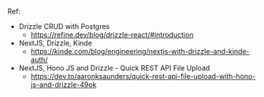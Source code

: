 Ref:

- Drizzle CRUD with Postgres
  - https://refine.dev/blog/drizzle-react/#introduction
- NextJS, Drizzle, Kinde
  - https://kinde.com/blog/engineering/nextjs-with-drizzle-and-kinde-auth/
- NextJS, Hono JS and Drizzle - Quick REST API File Upload
  - https://dev.to/aaronksaunders/quick-rest-api-file-upload-with-hono-js-and-drizzle-49ok
